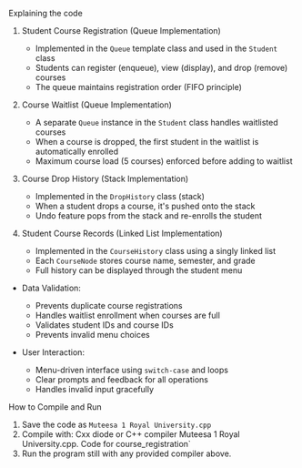 Explaining the code

1. Student Course Registration (Queue Implementation)
   - Implemented in the `Queue` template class and used in the `Student` class
   - Students can register (enqueue), view (display), and drop (remove) courses
   - The queue maintains registration order (FIFO principle)

2. Course Waitlist (Queue Implementation)
   - A separate `Queue` instance in the `Student` class handles waitlisted courses
   - When a course is dropped, the first student in the waitlist is automatically enrolled
   - Maximum course load (5 courses) enforced before adding to waitlist

3. Course Drop History (Stack Implementation)
   - Implemented in the `DropHistory` class (stack)
   - When a student drops a course, it's pushed onto the stack
   - Undo feature pops from the stack and re-enrolls the student

4. Student Course Records (Linked List Implementation)
   - Implemented in the `CourseHistory` class using a singly linked list
   - Each `CourseNode` stores course name, semester, and grade
   - Full history can be displayed through the student menu

- Data Validation:
  - Prevents duplicate course registrations
  - Handles waitlist enrollment when courses are full
  - Validates student IDs and course IDs
  - Prevents invalid menu choices

- User Interaction:
  - Menu-driven interface using `switch-case` and loops
  - Clear prompts and feedback for all operations
  - Handles invalid input gracefully

How to Compile and Run

1. Save the code as `Muteesa 1 Royal University.cpp`
2. Compile with: Cxx diode or C++ compiler Muteesa 1 Royal University.cpp. Code for course_registration`
3. Run the program still with any provided compiler above.




